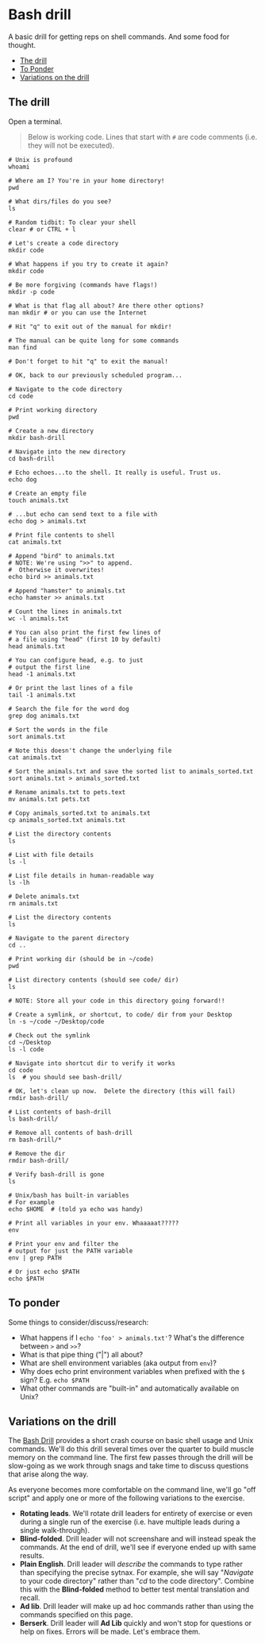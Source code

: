 # Bash drill

A basic drill for getting reps on shell commands. And some food for
thought.

- [The drill](#the-drill)
- [To Ponder](#to-ponder)
- [Variations on the drill](#variations-on-the-drill)

## The drill

Open a terminal.

> Below is working code. Lines that start with `#` are code comments
> (i.e. they will not be executed).

```
# Unix is profound
whoami

# Where am I? You're in your home directory!
pwd

# What dirs/files do you see?
ls

# Random tidbit: To clear your shell
clear # or CTRL + l

# Let's create a code directory
mkdir code

# What happens if you try to create it again?
mkdir code

# Be more forgiving (commands have flags!)
mkdir -p code

# What is that flag all about? Are there other options?
man mkdir # or you can use the Internet

# Hit "q" to exit out of the manual for mkdir!

# The manual can be quite long for some commands
man find

# Don't forget to hit "q" to exit the manual!

# OK, back to our previously scheduled program...

# Navigate to the code directory
cd code

# Print working directory
pwd

# Create a new directory
mkdir bash-drill

# Navigate into the new directory
cd bash-drill

# Echo echoes...to the shell. It really is useful. Trust us.
echo dog

# Create an empty file
touch animals.txt

# ...but echo can send text to a file with
echo dog > animals.txt

# Print file contents to shell
cat animals.txt

# Append "bird" to animals.txt
# NOTE: We're using ">>" to append.
#  Otherwise it overwrites!
echo bird >> animals.txt

# Append "hamster" to animals.txt
echo hamster >> animals.txt

# Count the lines in animals.txt
wc -l animals.txt

# You can also print the first few lines of
# a file using "head" (first 10 by default)
head animals.txt

# You can configure head, e.g. to just
# output the first line
head -1 animals.txt

# Or print the last lines of a file
tail -1 animals.txt

# Search the file for the word dog
grep dog animals.txt

# Sort the words in the file
sort animals.txt

# Note this doesn't change the underlying file
cat animals.txt

# Sort the animals.txt and save the sorted list to animals_sorted.txt
sort animals.txt > animals_sorted.txt

# Rename animals.txt to pets.text
mv animals.txt pets.txt

# Copy animals_sorted.txt to animals.txt
cp animals_sorted.txt animals.txt

# List the directory contents
ls

# List with file details
ls -l

# List file details in human-readable way
ls -lh

# Delete animals.txt
rm animals.txt

# List the directory contents
ls

# Navigate to the parent directory
cd ..

# Print working dir (should be in ~/code)
pwd

# List directory contents (should see code/ dir)
ls

# NOTE: Store all your code in this directory going forward!!

# Create a symlink, or shortcut, to code/ dir from your Desktop
ln -s ~/code ~/Desktop/code

# Check out the symlink
cd ~/Desktop
ls -l code

# Navigate into shortcut dir to verify it works
cd code
ls  # you should see bash-drill/

# OK, let's clean up now.  Delete the directory (this will fail)
rmdir bash-drill/

# List contents of bash-drill
ls bash-drill/

# Remove all contents of bash-drill
rm bash-drill/*

# Remove the dir
rmdir bash-drill/

# Verify bash-drill is gone
ls

# Unix/bash has built-in variables
# For example
echo $HOME  # (told ya echo was handy)

# Print all variables in your env. Whaaaaat?????
env

# Print your env and filter the
# output for just the PATH variable
env | grep PATH

# Or just echo $PATH
echo $PATH
```

## To ponder

Some things to consider/discuss/research:

- What happens if I `echo 'foo' > animals.txt'`? What's the difference between `>` and `>>`?
- What is that pipe thing ("|") all about?
- What are shell environment variables (aka output from `env`)?
- Why does echo print environment variables when prefixed with the `$`
  sign? E.g. `echo $PATH`
- What other commands are "built-in" and automatically available on Unix?

## Variations on the drill

The [Bash Drill](#the-drill) provides a short crash course on basic shell usage and Unix commands. 
We'll do this drill several times over the quarter to build muscle memory on the command line. The first few passes through the drill will be slow-going as we work through snags and take time to discuss questions
that arise along the way.

As everyone becomes more comfortable on the command line, we'll go "off script" and apply one or more of the following variations to the exercise.

- **Rotating leads**. We'll rotate drill leaders for entirety of exercise or even during a single run of the exercise (i.e. have multiple leads during a single walk-through).
- **Blind-folded**. Drill leader will not screenshare and will instead speak the commands. At the end of drill, we'll see if everyone ended up with same results.
- **Plain English**. Drill leader will *describe* the commands to type rather than specifying the precise sytnax. For example, she will say "*Navigate* to your code directory" rather than "*cd* to the code directory". Combine this with the **Blind-folded** method to better test mental translation and recall.
- **Ad lib**. Drill leader will make up ad hoc commands rather than using the commands specified on this page.
- **Berserk**. Drill leader will **Ad Lib** quickly and won't stop for questions or help on fixes. Errors will be made. Let's embrace them.


